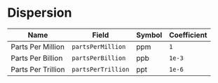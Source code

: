 # Dispersion

| Name               | Field              | Symbol | Coefficient |
| ------------------ | ------------------ | ------ | ----------- |
| Parts Per Million  | `partsPerMillion`  | ppm    | `1`         |
| Parts Per Billion  | `partsPerBillion`  | ppb    | `1e-3`      |
| Parts Per Trillion | `partsPerTrillion` | ppt    | `1e-6`      |
